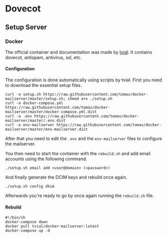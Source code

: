 # Dovecot

## Setup Server

### Docker

The official container and documentation was made by [tvial](https://hub.docker.com/r/tvial/docker-mailserver).
It contains dovecot, antispam, antivirus, ssl, etc.

#### Configuration

The configuration is done automatically using scripts by tvial.
First you need to download the essential setup files.

```shell
curl -o setup.sh https://raw.githubusercontent.com/tomav/docker-mailserver/master/setup.sh; chmod a+x ./setup.sh
curl -o docker-compose.yml https://raw.githubusercontent.com/tomav/docker-mailserver/master/docker-compose.yml.dist
curl -o .env https://raw.githubusercontent.com/tomav/docker-mailserver/master/.env.dist
curl -o env-mailserver https://raw.githubusercontent.com/tomav/docker-mailserver/master/env-mailserver.dist
```

After that you need to edit the `.env` and the `env-mailserver` files to
configure the mailserver.

You then need to start the container with the `rebuild.sh` and add email
accounts using the following command.

`./setup.sh email add <user@domain> (<password>)`

And finally generate the DCIM keys and rebuild once again.

`./setup.sh config dkim`

Afterwards you're ready to go by once again running the `rebuild.sh` file.

#### Rebuild

```shell
#!/bin/sh
docker-compose down
docker pull tvial/docker-mailserver:latest
docker-compose up -d
```
